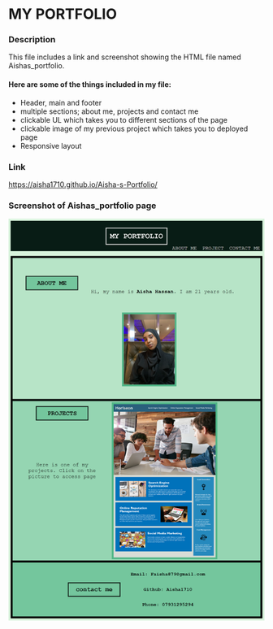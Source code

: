 # MY PORTFOLIO

### Description

This file includes a link and screenshot showing the HTML file named Aishas_portfolio.

#### Here are some of the things included in my file:

- Header, main and footer
- multiple sections; about me, projects and contact me
- clickable UL which takes you to different sections of the page
- clickable image of my previous project which takes you to deployed page
- Responsive layout

### Link

https://aisha1710.github.io/Aisha-s-Portfolio/

### Screenshot of Aishas_portfolio page

![screenshot of portfolio](<./assets/images/127.0.0.1_5501_portfolio_index.HTML%20(1).png>)
